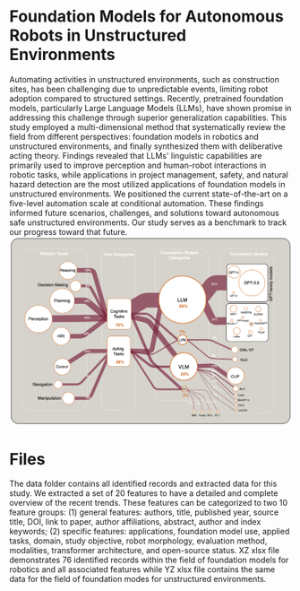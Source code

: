 # Foundation Models for Autonomous Robots in Unstructured Environments

Automating activities in unstructured environments, such as construction sites, has been challenging due to unpredictable events, limiting robot adoption compared to structured settings. Recently, pretrained foundation models, particularly Large Language Models (LLMs), have shown promise in addressing this challenge through superior generalization capabilities. This study employed a multi-dimensional method that systematically review the field from different perspectives: foundation models in robotics and unstructured environments, and finally synthesized them with deliberative acting theory. Findings revealed that LLMs' linguistic capabilities are primarily used to improve perception and human-robot interactions in robotic tasks, while applications in project management, safety, and natural hazard detection are the most utilized applications of foundation models in unstructured environments. We positioned the current state-of-the-art on a five-level automation scale at conditional automation. These findings informed future scenarios, challenges, and solutions toward autonomous safe unstructured environments. Our study serves as a benchmark to track our progress toward that future.
![Current State of Foundation models in Robotic](https://github.com/h-naderi/LLMRobotic/blob/main/img/XZ.png)


# Files

The data folder contains all identified records and extracted data for this study. We extracted a set of 20 features to have a detailed and complete overview of the recent trends. These features can be categorized to two 10 feature groups: (1) general features: authors, title, published year, source title, DOI, link to paper, author affiliations, abstract, author and index keywords; (2) specific features: applications, foundation model use, applied tasks, domain, study objective, robot morphology, evaluation method, modalities, transformer architecture, and open-source status. XZ xlsx file demonstrates 76 identified records within the field of foundation models for robotics and all associated features while YZ xlsx file contains the same data for the field of foundation modes for unstructured environments. 


